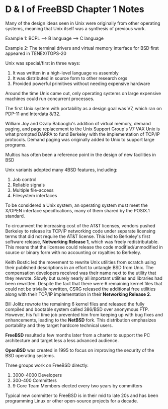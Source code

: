 # D & I of FreeBSD Chapter 1 Notes

Many of the design ideas seen in Unix were originally from other operating
systems, meaning that Unix itself was a synthesis of previous work.

Example 1: BCPL --> B language --> C language

Example 2: The terminal drivers and virtual memory interface for BSD first appeared in TENEX/TOPS-20

Unix was special/first in three ways:

  1. It was written in a high-level language vs assembly
  2. It was distributed in source form to other research orgs
  3. Provided powerful primitives without needing expensive hardware

Around the time Unix came out, only operating systems on large expensive machines could run concurrent processes.

The first Unix system with portability as a design goal was V7, which ran on PDP-11 and Interdata 8/32.

William Joy and Ozalp Babaoglu's addition of virtual memory, demand paging, and page replacement to the Unix Support Group's V7 VAX Unix is what prompted DARPA to fund Berkeley with the implementation of TCP/IP protocols. Demand paging was originally added to Unix to support large programs.

Multics has often been a reference point in the design of new facilities in BSD

Unix variants adopted many 4BSD features, including:

  1. Job control
  2. Reliable signals
  3. Multiple file-access
  4. Filesystem interfaces

To be considered a Unix system, an operating system must meet the X/OPEN interface specifications, many of them shared by the POSIX.1 standard.

To circumvent the increasing cost of the AT&T licenses, vendors pushed Berkeley to release its TCP/IP networking code under separate licensing terms that did not require the AT&T license. This led to Berkeley's first software release, **Networking Release 1**, which was freely redistributable. This means that the licensee could release the code modified/unmodified in source or binary form with no accounting or royalties to Berkeley.

Keith Bostic led the movement to rewrite Unix utilities from scratch using their published descriptions in an effort to untangle BSD from Unix. The compensation developers received was their name next to the utility that they rewrote. Slowly but surely nearly all important utilities and libraries had been rewritten. Despite the fact that there were 6 remaining kernel files that could not be trivially rewritten, CSRG released the additional free utilities along with their TCP/IP implementation in their **Networking Release 2**.

Bill Jolitz rewrote the remaining 6 kernel files and released the fully compiled and bootable system called 386/BSD over anonymous FTP. However, his full time job prevented him from keeping up with bug fixes and enhancements, leading to the **NetBSD** fork. This distribution emphasizes portability and they target hardcore technical users.

**FreeBSD** resulted a few months later from a charter to support the PC architecture and target less a less advanced audience.

**OpenBSD** was created in 1995 to focus on improving the security of the BSD operating systems.

Three groups work on FreeBSD directly:

  1. 3000-4000 Developers
  2. 300-400 Committers
  3. 9 Core Team Members elected every two years by committers

Typical new committer to FreeBSD is in their mid to late 20s and has been programming Linux or other open-source projects for a decade.
